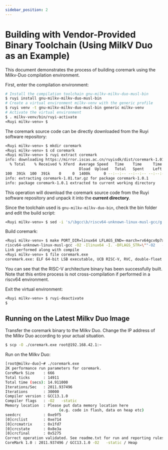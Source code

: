 ```yaml
---
sidebar_position: 2
---
```


# Building with Vendor-Provided Binary Toolchain (Using MilkV Duo as an Example)

This document demonstrates the process of building coremark using the Milkv-Duo compilation environment.

First, enter the compilation environment:

```bash
# Install the compilation toolchain gnu-milkv-milkv-duo-musl-bin
$ ruyi install gnu-milkv-milkv-duo-musl-bin
# Create a virtual environment milkv-venv with the generic profile
$ ruyi venv -t gnu-milkv-milkv-duo-musl-bin generic milkv-venv
# Activate the virtual environment
$ . milkv-venv/bin/ruyi-activate
«Ruyi milkv-venv» $
```

The coremark source code can be directly downloaded from the Ruyi software repository:

```bash
«Ruyi milkv-venv» $ mkdir coremark
«Ruyi milkv-venv» $ cd coremark
«Ruyi milkv-venv» $ ruyi extract coremark
info: downloading https://mirror.iscas.ac.cn/ruyisdk/dist/coremark-1.01.tar.gz to /home/myon/.cache/ruyi/distfiles/coremark-1.01.tar.gz
  % Total    % Received % Xferd  Average Speed   Time    Time     Time  Current
                                 Dload  Upload   Total   Spent    Left  Speed
100  391k  100  391k    0     0  1400k      0 --:--:-- --:--:-- --:--:-- 1404k
info: extracting coremark-1.01.tar.gz for package coremark-1.0.1
info: package coremark-1.0.1 extracted to current working directory
```

This operation will download the coremark source code from the Ruyi software repository and unpack it into the **current directory**.

Since the toolchain used is ``gnu-milkv-milkv-duo-bin``, check the bin folder and edit the build script:

```bash
«Ruyi milkv-venv» $ sed -i 's/\bgcc\b/riscv64-unknown-linux-musl-gcc/g' linux64/core_portme.mak
```

Build coremark:

```bash
«Ruyi milkv-venv» $ make PORT_DIR=linux64 LFLAGS_END=-march=rv64gcv0p7xthead link
riscv64-unknown-linux-musl-gcc -O2 -Ilinux64 -I. -DFLAGS_STR=\""-O2   -march=rv64gcv0p7xthead"\" -DITERATIONS=0  core_list_join.c core_main.c core_matrix.c core_state.c core_util.c linux64/core_portme.c -o ./coremark.exe -march=rv64gcv0p7xthead
Link performed along with compile
«Ruyi milkv-venv» $ file coremark.exe
coremark.exe: ELF 64-bit LSB executable, UCB RISC-V, RVC, double-float ABI, version 1 (SYSV), dynamically linked, interpreter /lib/ld-musl-riscv64v0p7_xthead.so.1, with debug_info, not stripped
```

You can see that the RISC-V architecture binary has been successfully built. Note that this entire process is not cross-compilation if performed in a riscv64 environment.

Exit the virtual environment:

```bash
«Ruyi milkv-venv» $ ruyi-deactivate
$
```

## Running on the Latest Milkv Duo Image

Transfer the coremark binary to the Milkv Duo. Change the IP address of the Milkv Duo according to your actual situation.

```bash
$ scp -O ./coremark.exe root@192.168.42.1:~
```

Run on the Milkv Duo:

```bash
[root@milkv-duo]~# ./coremark.exe
2K performance run parameters for coremark.
CoreMark Size    : 666
Total ticks      : 14911
Total time (secs): 14.911000
Iterations/Sec   : 2011.937496
Iterations       : 30000
Compiler version : GCC13.1.0
Compiler flags   : -O2   -static
Memory location  : Please put data memory location here
                        (e.g. code in flash, data on heap etc)
seedcrc          : 0xe9f5
[0]crclist       : 0xe714
[0]crcmatrix     : 0x1fd7
[0]crcstate      : 0x8e3a
[0]crcfinal      : 0x5275
Correct operation validated. See readme.txt for run and reporting rules.
CoreMark 1.0 : 2011.937496 / GCC13.1.0 -O2   -static / Heap
```